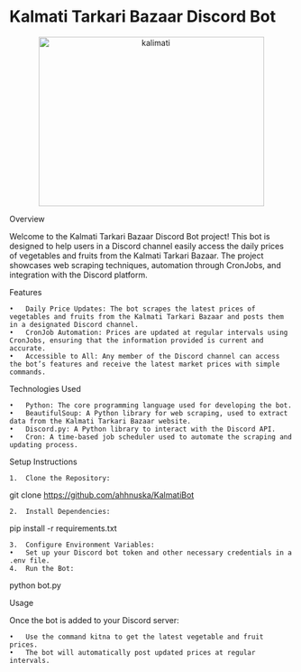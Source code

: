 <p align="center">
<h1>Kalmati Tarkari Bazaar Discord Bot</h1>
</p>  
<p align="center">
  <img src="https://github.com/user-attachments/assets/01a60ce6-f076-46bf-88b5-bb712415de8f" alt="kalimati" width="400" height="300">
</p>



Overview

Welcome to the Kalmati Tarkari Bazaar Discord Bot project! This bot is designed to help users in a Discord channel easily access the daily prices of vegetables and fruits from the Kalmati Tarkari Bazaar. The project showcases web scraping techniques, automation through CronJobs, and integration with the Discord platform.

Features

	•	Daily Price Updates: The bot scrapes the latest prices of vegetables and fruits from the Kalmati Tarkari Bazaar and posts them in a designated Discord channel.
	•	CronJob Automation: Prices are updated at regular intervals using CronJobs, ensuring that the information provided is current and accurate.
	•	Accessible to All: Any member of the Discord channel can access the bot’s features and receive the latest market prices with simple commands.

Technologies Used

	•	Python: The core programming language used for developing the bot.
	•	BeautifulSoup: A Python library for web scraping, used to extract data from the Kalmati Tarkari Bazaar website.
	•	Discord.py: A Python library to interact with the Discord API.
	•	Cron: A time-based job scheduler used to automate the scraping and updating process.

Setup Instructions

	1.	Clone the Repository:

git clone https://github.com/ahhnuska/KalmatiBot


	2.	Install Dependencies:

pip install -r requirements.txt


	3.	Configure Environment Variables:
	•	Set up your Discord bot token and other necessary credentials in a .env file.
	4.	Run the Bot:

python bot.py



Usage

Once the bot is added to your Discord server:

	•	Use the command kitna to get the latest vegetable and fruit prices.
	•	The bot will automatically post updated prices at regular intervals.
